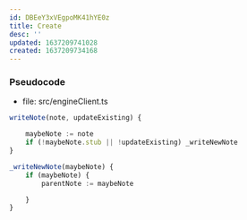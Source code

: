```yaml
---
id: DBEeY3xVEgpoMK41hYE0z
title: Create
desc: ''
updated: 1637209741028
created: 1637209734168
---
```




### Pseudocode
- file: src/engineClient.ts


```ts
writeNote(note, updateExisting) {

    maybeNote := note
    if (!maybeNote.stub || !updateExisting) _writeNewNote 
}

_writeNewNote(maybeNote) {
    if (maybeNote) {
        parentNote := maybeNote

    }
}
```
